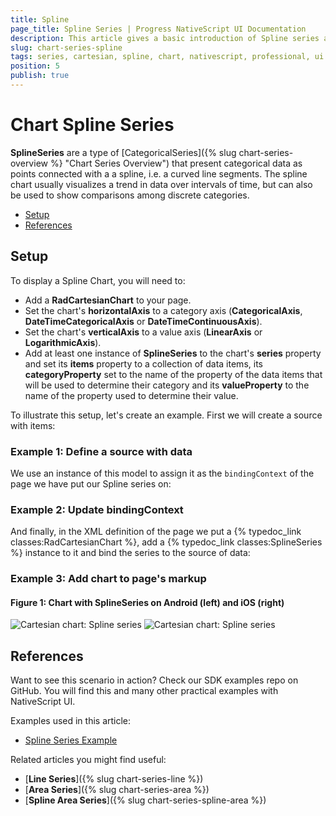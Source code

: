 ```yaml
---
title: Spline
page_title: Spline Series | Progress NativeScript UI Documentation
description: This article gives a basic introduction of Spline series and continues with a sample scenario of how Spline series are used.
slug: chart-series-spline
tags: series, cartesian, spline, chart, nativescript, professional, ui
position: 5
publish: true
---
```


# Chart Spline Series

**SplineSeries** are a type of [CategoricalSeries]({% slug chart-series-overview %} "Chart Series Overview") that present categorical data as points connected with a a spline, i.e. a curved line segments. The spline chart usually visualizes a trend in data over intervals of time, but can also be used to show comparisons among discrete categories.

* [Setup](#setup)
* [References](#references)

## Setup

To display a Spline Chart, you will need to:

* Add a **RadCartesianChart** to your page.
* Set the chart's **horizontalAxis** to a category axis (**CategoricalAxis**, **DateTimeCategoricalAxis** or **DateTimeContinuousAxis**).
* Set the chart's **verticalAxis** to a value axis (**LinearAxis** or **LogarithmicAxis**).
* Add at least one instance of **SplineSeries**  to the chart's **series** property and set its **items** property to a collection of data items, its **categoryProperty** set to the name of the property of the data items that will be used to determine their category and its **valueProperty** to the name of the property used to determine their value.

To illustrate this setup, let's create an example. First we will create a source with items:

### Example 1: Define a source with data

<snippet id='categorical-source-ts'/>

We use an instance of this model to assign it as the `bindingContext` of the page we have put our Spline series on:

### Example 2: Update bindingContext

<snippet id='spline-series-binding-context'/>

And finally, in the XML definition of the page we put a {% typedoc_link classes:RadCartesianChart %}, add a {% typedoc_link classes:SplineSeries %} instance to it and bind the series to the source of data:

### Example 3: Add chart to page's markup

<snippet id='spline-series-xml'/>

#### Figure 1: Chart with SplineSeries on Android (left) and iOS (right)

![Cartesian chart: Spline series](../../../../img/ns_ui/spline_series_android.png "Spline series on Android.") ![Cartesian chart: Spline series](../../../../img/ns_ui/spline_series_ios.png "Spline series on iOS.")

## References

Want to see this scenario in action?
Check our SDK examples repo on GitHub. You will find this and many other practical examples with NativeScript UI.

Examples used in this article:

* [Spline Series Example](https://github.com/NativeScript/nativescript-ui-samples/tree/master/chart/app/examples/series/line)

Related articles you might find useful:

* [**Line Series**]({% slug chart-series-line %})
* [**Area Series**]({% slug chart-series-area %})
* [**Spline Area Series**]({% slug chart-series-spline-area %})
